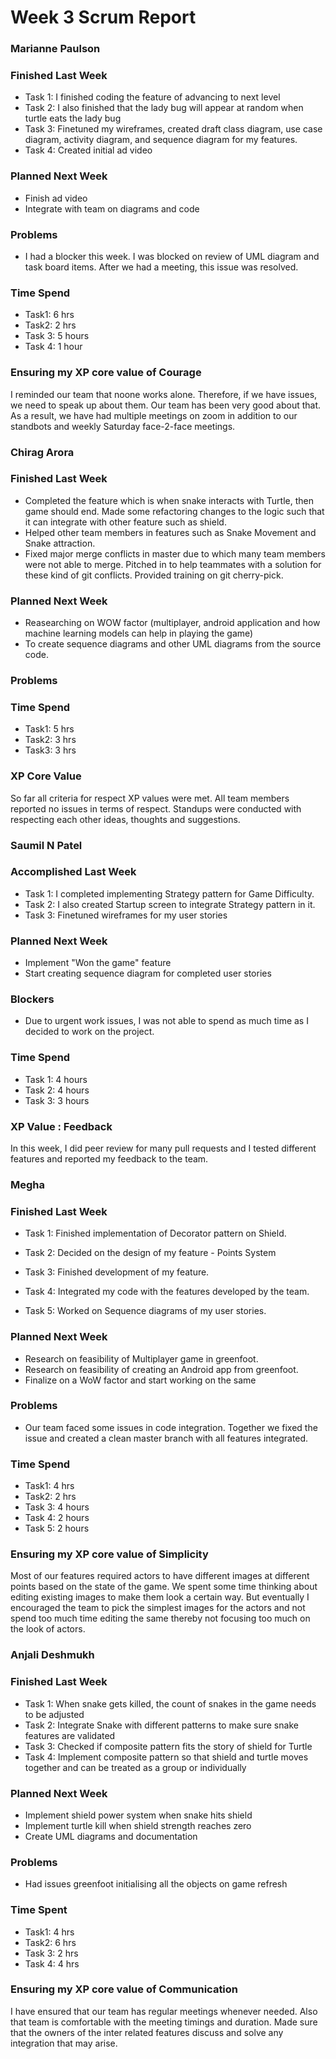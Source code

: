<h1>Week 3 Scrum Report</h1>

<h3>Marianne Paulson</h3>

### Finished Last Week 
- Task 1: I finished coding the feature of advancing to next level
- Task 2: I also finished that the lady bug will appear at random
          when turtle eats the lady bug
- Task 3: Finetuned my wireframes, created draft class diagram, 
          use case diagram, activity diagram, and sequence diagram
		  for my features. 
- Task 4: Created initial ad video


### Planned Next Week 
- Finish ad video
- Integrate with team on diagrams and code

### Problems

- I had a blocker this week. I was blocked on review of 
  UML diagram and task board items. After we had a 
  meeting, this issue was resolved.

### Time Spend

- Task1: 6 hrs
- Task2: 2 hrs
- Task 3: 5 hours
- Task 4: 1 hour

### Ensuring my XP core value of Courage

I reminded our team that noone works alone. Therefore, if we have issues, we need to speak 
up about them. Our team has been very good about that. As a result, we have had 
multiple meetings on zoom in addition to our standbots and weekly Saturday face-2-face
meetings.

<h3>Chirag Arora</h3>

### Finished Last Week 
- Completed the feature which is when snake interacts with Turtle, then game should end. Made some refactoring changes to the logic such that it can integrate with other feature such as shield. 
- Helped other team members in features such as Snake Movement and Snake attraction.
- Fixed major merge conflicts in master due to which many team members were not able to merge. Pitched in to help teammates with a solution for these kind of git conflicts. Provided training on git cherry-pick.

### Planned Next Week 
- Reasearching on WOW factor (multiplayer, android application and how machine learning models can help in playing the game)
- To create sequence diagrams and other UML diagrams from the source code.

### Problems


### Time Spend

- Task1: 5 hrs
- Task2: 3 hrs 
- Task3: 3 hrs

### XP Core Value

So far all criteria for respect XP values were met. All team members reported no issues in terms of respect. Standups were conducted with respecting each other ideas, thoughts and suggestions.

<h3>Saumil N Patel</h3>

### Accomplished Last Week

- Task 1: I completed implementing Strategy pattern for Game Difficulty.
- Task 2: I also created Startup screen to integrate Strategy pattern in it.
- Task 3: Finetuned wireframes for my user stories

### Planned Next Week

- Implement "Won the game" feature
- Start creating sequence diagram for completed user stories

### Blockers

- Due to urgent work issues, I was not able to spend as much time as I decided to work on the project.

### Time Spend

- Task 1: 4 hours
- Task 2: 4 hours
- Task 3: 3 hours

### XP Value : Feedback

In this week, I did peer review for many pull requests and I tested different features and reported my feedback to the team.

<h3>Megha</h3>

### Finished Last Week

- Task 1: Finished implementation of Decorator pattern on Shield.

- Task 2: Decided on the design of my feature - Points System

- Task 3: Finished development of my feature.

- Task 4: Integrated my code with the features developed by the team.

- Task 5: Worked on Sequence diagrams of my user stories.

### Planned Next Week

- Research on feasibility of Multiplayer game in greenfoot.
- Research on feasibility of creating an Android app from greenfoot.
- Finalize on a WoW factor and start working on the same

### Problems

- Our team faced some issues in code integration. Together we fixed the issue and created a clean master branch with all features integrated.

### Time Spend

- Task1: 4 hrs
- Task2: 2 hrs
- Task 3: 4 hours
- Task 4: 2 hours
- Task 5: 2 hours

### Ensuring my XP core value of Simplicity

Most of our features required actors to have different images at different points based on the state of the game. We spent some time thinking about editing existing images to make them look a certain way. But eventually I encouraged the team to pick the simplest images for the actors and not spend too much time editing the same thereby not focusing too much on the look of actors.

<h3>Anjali Deshmukh</h3>

### Finished Last Week 
- Task 1: When snake gets killed, the count of snakes in the game needs to be adjusted
- Task 2: Integrate Snake with different patterns to make sure snake features are validated
- Task 3: Checked if composite pattern fits the story of shield for Turtle
- Task 4: Implement composite pattern so that shield and turtle moves together and can be treated as a group or individually

### Planned Next Week 
- Implement shield power system when snake hits shield
- Implement turtle kill when shield strength reaches zero
- Create UML diagrams and documentation


### Problems

- Had issues greenfoot initialising all the objects on game refresh

### Time Spent
- Task1: 4 hrs
- Task2: 6 hrs 
- Task 3: 2 hrs
- Task 4: 4 hrs 

### Ensuring my XP core value of Communication
I have ensured that our team has regular meetings whenever needed. Also that team is comfortable with the meeting timings and duration. Made sure that the owners of the inter related features discuss and solve any integration that may arise.

